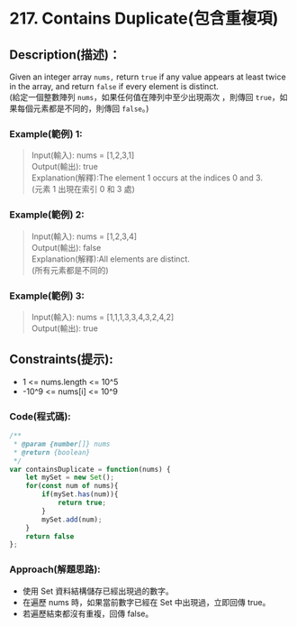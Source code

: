 # 217. Contains Duplicate(包含重複項)

## Description(描述)：

Given an integer array `nums,` return `true` if any value appears at least twice in the array, and return `false` if every element is distinct.  
(給定一個整數陣列 `nums`，如果任何值在陣列中至少出現兩次 ，則傳回 `true`，如果每個元素都是不同的，則傳回 `false`。)

### Example(範例) 1:
>Input(輸入): nums = [1,2,3,1]  
Output(輸出): true  
Explanation(解釋):The element 1 occurs at the indices 0 and 3.  
(元素 1 出現在索引 0 和 3 處)

### Example(範例) 2:
>Input(輸入): nums = [1,2,3,4]  
Output(輸出): false  
Explanation(解釋):All elements are distinct.  
(所有元素都是不同的)

### Example(範例) 3:
>Input(輸入): nums = [1,1,1,3,3,4,3,2,4,2]  
Output(輸出): true

## Constraints(提示):
- 1 <= nums.length <= 10^5
- -10^9 <= nums[i] <= 10^9

### Code(程式碼):

```javascript
/**
 * @param {number[]} nums
 * @return {boolean}
 */
var containsDuplicate = function(nums) {
    let mySet = new Set();
    for(const num of nums){ 
        if(mySet.has(num)){
            return true;
        }
        mySet.add(num);
    }
    return false
};
```

### Approach(解題思路):

- 使用 Set 資料結構儲存已經出現過的數字。
- 在遍歷 nums 時，如果當前數字已經在 Set 中出現過，立即回傳 true。
- 若遍歷結束都沒有重複，回傳 false。